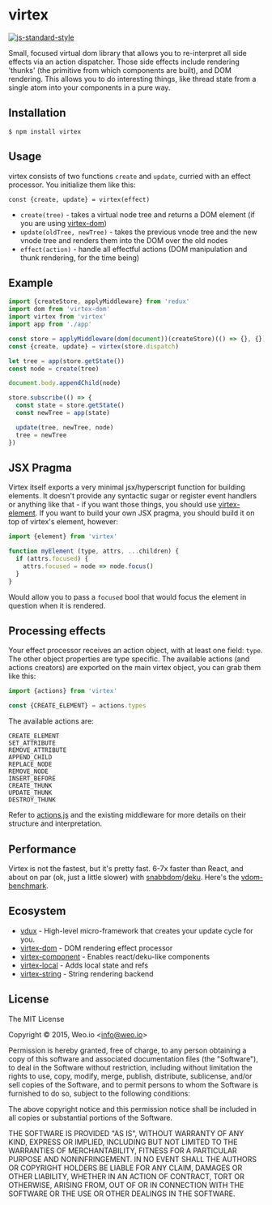 
# virtex

[![js-standard-style](https://img.shields.io/badge/code%20style-standard-brightgreen.svg?style=flat)](https://github.com/feross/standard)

Small, focused virtual dom library that allows you to re-interpret all side effects via an action dispatcher. Those side effects include rendering 'thunks' (the primitive from which components are built), and DOM rendering. This allows you to do interesting things, like thread state from a single atom into your components in a pure way.

## Installation

    $ npm install virtex

## Usage

virtex consists of two functions `create` and `update`, curried with an effect processor.  You initialize them like this:

`const {create, update} = virtex(effect)`

  * `create(tree)` - takes a virtual node tree and returns a DOM element (if you are using [virtex-dom](https://github.com/ashaffer/virtex-dom))
  * `update(oldTree, newTree)` - takes the previous vnode tree and the new vnode tree and renders them into the DOM over the old nodes
  * `effect(action)` - handle all effectful actions (DOM manipulation and thunk rendering, for the time being)

## Example

```javascript
import {createStore, applyMiddleware} from 'redux'
import dom from 'virtex-dom'
import virtex from 'virtex'
import app from './app'

const store = applyMiddleware(dom(document))(createStore)(() => {}, {})
const {create, update} = virtex(store.dispatch)

let tree = app(store.getState())
const node = create(tree)

document.body.appendChild(node)

store.subscribe(() => {
  const state = store.getState()
  const newTree = app(state)

  update(tree, newTree, node)
  tree = newTree
})
```

## JSX Pragma

Virtex itself exports a very minimal jsx/hyperscript function for building elements. It doesn't provide any syntactic sugar or register event handlers or anything like that - if you want those things, you should use [virtex-element](https://github.com/ashaffer/virtex-element). If you want to build your own JSX pragma, you should build it on top of virtex's element, however:

```javascript
import {element} from 'virtex'

function myElement (type, attrs, ...children) {
  if (attrs.focused) {
    attrs.focused = node => node.focus()
  }
}
```

Would allow you to pass a `focused` bool that would focus the element in question when it is rendered.

## Processing effects

Your effect processor receives an action object, with at least one field: `type`.  The other object properties are type specific. The available actions (and actions creators) are exported on the main virtex object, you can grab them like this:

```javascript
import {actions} from 'virtex'

const {CREATE_ELEMENT} = actions.types
```

The available actions are:

```
CREATE_ELEMENT
SET_ATTRIBUTE
REMOVE_ATTRIBUTE
APPEND_CHILD
REPLACE_NODE
REMOVE_NODE
INSERT_BEFORE
CREATE_THUNK
UPDATE_THUNK
DESTROY_THUNK
```

Refer to [actions.js](https://github.com/ashaffer/virtex/tree/master/src/actions.js) and the existing middleware for more details on their structure and interpretation.

## Performance

Virtex is not the fastest, but it's pretty fast. 6-7x faster than React, and about on par (ok, just a little slower) with [snabbdom](https://github.com/paldepind/snabbdom)/[deku](https://github.com/dekujs/deku).  Here's the [vdom-benchmark](https://github.com/ashaffer/vdom-benchmark-virtex).

## Ecosystem

  * [vdux](https://github.com/ashaffer/vdux) - High-level micro-framework that creates your update cycle for you.
  * [virtex-dom](https://github.com/ashaffer/virtex-dom) - DOM rendering effect processor
  * [virtex-component](https://github.com/ashaffer/virtex-component) - Enables react/deku-like components
  * [virtex-local](https://github.com/ashaffer/virtex-local) - Adds local state and refs
  * [virtex-string](https://github.com/ashaffer/virtex-string) - String rendering backend

## License

The MIT License

Copyright &copy; 2015, Weo.io &lt;info@weo.io&gt;

Permission is hereby granted, free of charge, to any person obtaining a copy of this software and associated documentation files (the "Software"), to deal in the Software without restriction, including without limitation the rights to use, copy, modify, merge, publish, distribute, sublicense, and/or sell copies of the Software, and to permit persons to whom the Software is furnished to do so, subject to the following conditions:

The above copyright notice and this permission notice shall be included in all copies or substantial portions of the Software.

THE SOFTWARE IS PROVIDED "AS IS", WITHOUT WARRANTY OF ANY KIND, EXPRESS OR IMPLIED, INCLUDING BUT NOT LIMITED TO THE WARRANTIES OF MERCHANTABILITY, FITNESS FOR A PARTICULAR PURPOSE AND NONINFRINGEMENT. IN NO EVENT SHALL THE AUTHORS OR COPYRIGHT HOLDERS BE LIABLE FOR ANY CLAIM, DAMAGES OR OTHER LIABILITY, WHETHER IN AN ACTION OF CONTRACT, TORT OR OTHERWISE, ARISING FROM, OUT OF OR IN CONNECTION WITH THE SOFTWARE OR THE USE OR OTHER DEALINGS IN THE SOFTWARE.
